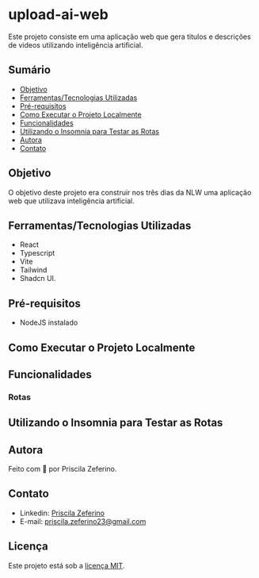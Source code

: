 # upload-ai-web

Este projeto consiste em uma aplicação web que gera titulos e descrições de videos utilizando inteligência artificial.

## Sumário
- [Objetivo](#objetivo)
- [Ferramentas/Tecnologias Utilizadas](#ferramentastecnologias-utilizadas)
- [Pré-requisitos](#pré-requisitos)
- [Como Executar o Projeto Localmente](#como-executar-o-projeto-localmente)
- [Funcionalidades](#funcionalidades)
- [Utilizando o Insomnia para Testar as Rotas](#utilizando-o-insomnia-para-testar-as-rotas)
- [Autora](#autora)
- [Contato](#contato)

## Objetivo
O objetivo deste projeto era construir nos três dias da NLW uma aplicação web que utilizava inteligência artificial.

## Ferramentas/Tecnologias Utilizadas
- React 
- Typescript
- Vite
- Tailwind 
- Shadcn UI.

## Pré-requisitos
- NodeJS instalado


## Como Executar o Projeto Localmente


## Funcionalidades


### Rotas

## Utilizando o Insomnia para Testar as Rotas

## Autora
Feito com 🧡 por Priscila Zeferino.

## Contato
- Linkedin: [Priscila Zeferino](https://www.linkedin.com/in/priscila-zeferino-594b5b175/)
- E-mail: priscila.zeferino23@gmail.com

## Licença
Este projeto está sob a [licença MIT](https://github.com/PriscilaZeferino/Proffy/blob/master/LICENSE).
